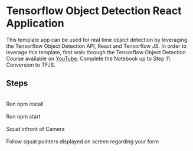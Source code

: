 # Tensorflow Object Detection React Application
<p>This template app can be used for real time object detection by leveraging the Tensorflow Object Detection API, React and Tensorflow JS. In order to leverage this template, first walk through the Tensorflow Object Detection Course available on <a href="https://www.youtube.com/c/nicholasrenotte">YouTube</a>. Complete the Notebook up to Step 11. Conversion to TFJS.  
<img src="">

## Steps
<br> Run npm install </br>
<br> Run npm start </br>
<br> Squat infront of Camera </br>
<br> Follow squat pointers displayed on screen regarding your form </br>



